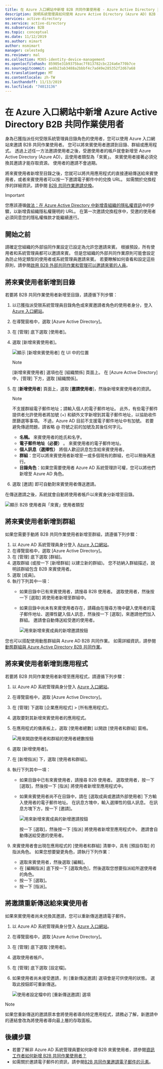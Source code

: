 ```yaml
---
title: 在 Azure 入口網站中新增 B2B 共同作業使用者 - Azure Active Directory | Microsoft Docs
description: 說明系統管理員如何使用 Azure Active Directory (Azure AD) B2B 共同作業，將來自夥伴組織的來賓使用者新增到其目錄。
services: active-directory
ms.service: active-directory
ms.subservice: B2B
ms.topic: conceptual
ms.date: 11/12/2019
ms.author: mimart
author: msmimart
manager: celestedg
ms.reviewer: mal
ms.collection: M365-identity-device-management
ms.openlocfilehash: 85905e31b9375bac7f813782cbc224a6e770b7ce
ms.sourcegitcommit: ae8b23ab3488a2bbbf4c7ad49e285352f2d67a68
ms.translationtype: MT
ms.contentlocale: zh-TW
ms.lasthandoff: 11/13/2019
ms.locfileid: "74013136"
---
```

# <a name="add-azure-active-directory-b2b-collaboration-users-in-the-azure-portal"></a>在 Azure 入口網站中新增 Azure Active Directory B2B 共同作業使用者

身為已獲指派任何受限系統管理員目錄角色的使用者，您可以使用 Azure 入口網站來邀請 B2B 共同作業使用者。 您可以將來賓使用者邀請到目錄、群組或應用程式。 透過上述任一方法邀請使用者之後，受邀使用者的帳戶就會新增至 Azure Active Directory (Azure AD)，且使用者類型為「來賓」。 來賓使用者接著必須兌換其邀請才能存取資源。 使用者的邀請不會過期。

將來賓使用者新增至目錄之後，您就可以將共用應用程式的直接連結傳送給來賓使用者，或者來賓使用者可以按一下邀請電子郵件中的兌換 URL。 如需關於兌換程序的詳細資訊，請參閱 [B2B 共同作業邀請兌換](redemption-experience.md)。

> [!IMPORTANT]
> 您應該遵循[做法：在 Azure Active Directory 中新增貴組織的隱私權資訊](https://aka.ms/adprivacystatement)中的步驟，以新增貴組織隱私權聲明的 URL。 在第一次邀請兌換程序中，受邀的使用者必須同意您的隱私權條款才能繼續進行。 

## <a name="before-you-begin"></a>開始之前

請確定您組織的外部協同作業設定已設定為允許您邀請來賓。 根據預設，所有使用者和系統管理員都可以邀請來賓。 但是您組織的外部共同作業原則可能會設定為防止特定類型的使用者或系統管理員邀請來賓。 若要瞭解如何查看和設定這些原則，請參閱[啟用 B2B 外部共同作業和管理可以邀請來賓的人員](delegate-invitations.md)。

## <a name="add-guest-users-to-the-directory"></a>將來賓使用者新增到目錄

若要將 B2B 共同作業使用者新增至目錄，請遵循下列步驟：

1. 以已獲指派受限系統管理員目錄角色或來賓邀請者角色的使用者身分，登入[Azure 入口網站](https://portal.azure.com)。
2. 在導覽窗格中，選取 [Azure Active Directory]。
3. 在 [管理] 底下選取 [使用者]。
4. 選取 [新增來賓使用者]。

   ![顯示 [新增來賓使用者] 在 UI 中的位置](./media/add-users-administrator/NewGuestUser-Directory.png) 
 
   > [!NOTE]
   > [新增來賓使用者] 選項也在 [組織關係] 頁面上。 在 [Azure Active Directory] 中，[管理] 下方，選取 [組織關係]。

5. 在 [**新增使用者**] 頁面上，選取 [**邀請使用者**]，然後新增來賓使用者的資訊。 

    > [!NOTE]
    > 不支援群組電子郵件地址；請輸入個人的電子郵件地址。 此外，有些電子郵件提供者允許使用者將加號 (+) 和額外文字新增到其電子郵件地址，以協助收件匣篩選等事項。 不過，Azure AD 目前不支援電子郵件地址中有加號。 若要避免傳遞問題，請省略 @ 符號之前的加號及其後任何字元。

   - **名稱。** 來賓使用者的姓氏和名字。
   - **電子郵件地址（必要）** 。 來賓使用者的電子郵件地址。
   - **個人訊息（選擇性）** 將個人歡迎訊息包含給來賓使用者。
   - **群組**：您可以將來賓使用者新增至一或多個現有的群組，也可以稍後再進行。
   - **目錄角色**：如果您需要使用者 Azure AD 系統管理許可權，您可以將他們新增至 Azure AD 角色。 

7. 選取 [邀請] 即可自動對來賓使用者傳送邀請。 
 
在傳送邀請之後，系統就會自動將使用者帳戶以來賓身分新增至目錄。


![顯示 B2B 使用者與「來賓」使用者類型](./media/add-users-administrator/GuestUserType.png)  

## <a name="add-guest-users-to-a-group"></a>將來賓使用者新增到群組
如果您需要手動將 B2B 共同作業使用者新增至群組，請遵循下列步驟：

1. 以 Azure AD 系統管理員身分登入 [Azure 入口網站](https://portal.azure.com)。
2. 在導覽窗格中，選取 [Azure Active Directory]。
3. 在 [管理] 底下選取 [群組]。
4. 選取群組 (或按一下 [新增群組] 以建立新的群組)。 您不妨納入群組描述，說明該群組包含 B2B 來賓使用者。
5. 選取 [成員]。 
6. 執行下列其中一項：
   - 如果目錄中已有來賓使用者，請搜尋 B2B 使用者。 選取使用者，然後按一下 [選取] 將使用者新增至群組中。
   - 如果目錄中尚未有來賓使用者存在，請藉由在搜尋方塊中鍵入使用者的電子郵件地址、選擇性鍵入個人訊息，然後按一下 [選取]，來邀請他們加入群組。 邀請會自動傳送給受邀的使用者。
     
     ![用來新增來賓成員的新增邀請按鈕](./media/add-users-administrator/GroupInvite.png)
   
您也可以搭配使用動態群組與 Azure AD B2B 共同作業。 如需詳細資訊，請參閱[動態群組與 Azure Active Directory B2B 共同作業](use-dynamic-groups.md)。

## <a name="add-guest-users-to-an-application"></a>將來賓使用者新增到應用程式

若要將 B2B 共同作業使用者新增至應用程式，請遵循下列步驟：

1. 以 Azure AD 系統管理員身分登入 [Azure 入口網站](https://portal.azure.com)。
2. 在導覽窗格中，選取 [Azure Active Directory]。
3. 在 [管理] 下選取 [企業應用程式] > [所有應用程式]。
4. 選取要對其新增來賓使用者的應用程式。
5. 在應用程式的儀表板上，選取 [使用者總數] 以開啟 [使用者和群組] 窗格。

    ![用來開啟使用者和群組的使用者總數按鈕](./media/add-users-administrator/AppUsersAndGroups.png)

6. 選取 [新增使用者]。
7. 在 [新增指派] 下，選取 [使用者和群組]。
8. 執行下列其中一項：
   - 如果目錄中已有來賓使用者，請搜尋 B2B 使用者。 選取使用者，按一下 [選取]，然後按一下 [指派] 將使用者新增至應用程式中。
   - 如果來賓使用者尚不在目錄中，請在 [選取成員或邀請外部使用者] 下方輸入使用者的電子郵件地址。 在訊息方塊中，輸入選擇性的個人訊息。 在訊息方塊下方，按一下 [邀請]。
           
       ![用來新增來賓成員的新增邀請按鈕](./media/add-users-administrator/AppInviteUsers.png)
   
      按一下 [選取]，然後按一下 [指派] 將使用者新增至應用程式中。 邀請會自動傳送給受邀的使用者。

9. 來賓使用者會出現在應用程式的 [使用者和群組] 清單中，具有 [預設存取] 的指派角色。 如果您想要變更角色，請執行下列作業：
   - 選取來賓使用者，然後選取 [編輯]。 
   - 在 [編輯指派] 底下按一下 [選取角色]，然後選取您想要指派給所選使用者的角色。
   - 按一下 [選取]。
   - 按一下 [指派]。
 
## <a name="resend-invitations-to-guest-users"></a>將邀請重新傳送給來賓使用者

如果來賓使用者尚未兌換其邀請，您可以重新傳送邀請電子郵件。

1. 以 Azure AD 系統管理員身分登入 [Azure 入口網站](https://portal.azure.com)。
2. 在導覽窗格中，選取 [Azure Active Directory]。
3. 在 [管理] 底下選取 [使用者]。
5. 選取使用者帳戶。
6. 在 [管理] 底下選取 [設定檔]。
7. 如果使用者尚未接受邀請，則 [重新傳送邀請] 選項會是可供使用的狀態。 選取此按鈕即可重新傳送。

   ![使用者設定檔中的 [重新傳送邀請] 選項](./media/add-users-administrator/Resend-Invitation.png)

> [!NOTE]
> 如果您重新傳送的邀請原本會將使用者導向特定應用程式，請務必了解，新邀請中的連結會改為將使用者導向最上層的存取面板。

## <a name="next-steps"></a>後續步驟

- 若要了解非 Azure AD 系統管理員要如何新增 B2B 來賓使用者，請參閱[資訊工作者如何新增 B2B 共同作業使用者？](add-users-information-worker.md)
- 如需關於邀請電子郵件的資訊，請參閱[B2B 共同作業邀請電子郵件的元素](invitation-email-elements.md)。

